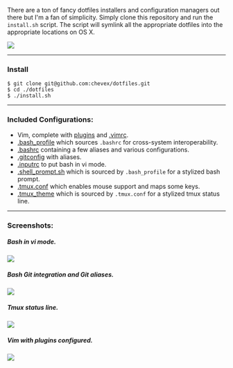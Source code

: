 There are a ton of fancy dotfiles installers and configuration managers out there but I'm a fan of simplicity. Simply clone this repository and run the `install.sh` script. The script will symlink all the appropriate dotfiles into the appropriate locations on OS X.

![](http://i.imgur.com/e4AFBMI.gif)

---

### Install

```shell
$ git clone git@github.com:chevex/dotfiles.git
$ cd ./dotfiles
$ ./install.sh
```

---

### Included Configurations:

- Vim, complete with [plugins](https://github.com/chevex/dotfiles/blob/master/.vim/bundle) and [.vimrc](https://github.com/chevex/dotfiles/blob/master/.vim/vimrc).
- [.bash_profile](https://github.com/chevex/dotfiles/blob/master/.bash_profile) which sources `.bashrc` for cross-system interoperability.
- [.bashrc](https://github.com/chevex/dotfiles/blob/master/.bashrc) containing a few aliases and various configurations.
- [.gitconfig](https://github.com/chevex/dotfiles/blob/master/.gitconfig) with aliases.
- [.inputrc](https://github.com/chevex/dotfiles/blob/master/.inputrc) to put bash in vi mode.
- [.shell_prompt.sh](https://github.com/chevex/dotfiles/blob/master/.shell_prompt.sh) which is sourced by `.bash_profile` for a stylized bash prompt.
- [.tmux.conf](https://github.com/chevex/dotfiles/blob/master/.tmux.conf) which enables mouse support and maps some keys.
- [.tmux_theme](https://github.com/chevex/dotfiles/blob/master/.tmux_theme) which is sourced by `.tmux.conf` for a stylized tmux status line.

---

### Screenshots:

##### Bash in vi mode.
![](http://i.imgur.com/5yAl9VV.gif)

##### Bash Git integration and Git aliases.
![](http://i.imgur.com/5BylfL8.png)

##### Tmux status line.
![](http://i.imgur.com/JwZNvgP.png)

##### Vim with plugins configured.
![](http://i.imgur.com/VYdeNQe.png)
